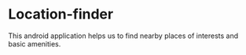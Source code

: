 # Location-finder
This android application helps us to find nearby places of interests and basic amenities. 
